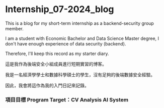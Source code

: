 # Internship_07-2024_blog
This is a blog for my short-term internship as a backend-security group member.

I am a student with Economic Bachelor and Data Science Master degree, I don't have enough experience of data security (backend).

Therefore, I'll keep this record as my starter diary.

這是我作為後端安全小組成員進行短期實習的博客。

我是一名經濟學學士和數據科學碩士的學生，沒有足夠的後端數據安全經驗。

因此，我會將這作為我的入門日記來記錄。

### 項目目標 Program Target：CV Analysis AI System
